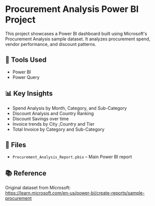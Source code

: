 # Procurement Analysis Power BI Project

This project showcases a Power BI dashboard built using Microsoft's Procurement Analysis sample dataset. It analyzes procurement spend, vendor performance, and discount patterns.

## 🔧 Tools Used
- Power BI
- Power Query

## 📊 Key Insights
- Spend Analysis by Month, Category, and Sub-Category
- Discount Analysis and Country Ranking
- Discount Savings over time
- Invoice trends by City ,Country and Tier
- Total Invoice by Category and Sub-Category


## 📁 Files
- `Procurement_Analysis_Report.pbix` – Main Power BI report


## 📚 Reference
Original dataset from Microsoft:  
https://learn.microsoft.com/en-us/power-bi/create-reports/sample-procurement
